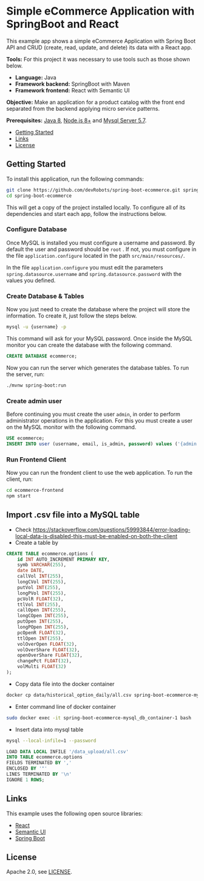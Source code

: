 # Simple eCommerce Application with SpringBoot and React

This example app shows a simple eCommerce Application with Spring Boot API and CRUD (create, read, update, and delete) its data with a React app.

**Tools:** For this project it was necessary to use tools such as those shown below.

- **Language:** Java
- **Framework backend:** SpringBoot with Maven
- **Framework frontend:** React with Semantic UI

**Objective:** Make an application for a product catalog with the front end separated from the backend applying micro service patterns.

**Prerequisites:** [Java 8](http://www.oracle.com/technetwork/java/javase/downloads/jdk8-downloads-2133151.html), [Node.js 8+](https://nodejs.org/) and [Mysql Server 5.7](https://dev.mysql.com/downloads/windows/installer/5.7.html).

- [Getting Started](#getting-started)
- [Links](#links)
- [License](#license)

## Getting Started

To install this application, run the following commands:

```bash
git clone https://github.com/devRobots/spring-boot-ecommerce.git spring-boot-ecommerce
cd spring-boot-ecommerce
```

This will get a copy of the project installed locally. To configure all of its dependencies and start each app, follow the instructions below.

### Configure Database

Once MySQL is installed you must configure a username and password. By default the user and password should be `root` . If not, you must configure in the file `application.configure` located in the path `src/main/resources/`.

In the file `application.configure` you must edit the parameters `spring.datasource.username` and `spring.datasource.password` with the values you defined.

### Create Database & Tables

Now you just need to create the database where the project will store the information. To create it, just follow the steps below.

```bash
mysql -u {username} -p
```

This command will ask for your MySQL password. Once inside the MySQL monitor you can create the database with the following command.

```SQL
CREATE DATABASE ecommerce;
```

Now you can run the server which generates the database tables. To run the server, run:

```bash
./mvnw spring-boot:run
```

### Create admin user

Before continuing you must create the user `admin`, in order to perform administrator operations in the application. For this you must create a user on the MySQL monitor with the following command.

```SQL
USE ecommerce;
INSERT INTO user (username, email, is_admin, password) values ('{admin.username}', '{admin.email}', true, '{admin.password}');
```

### Run Frontend Client

Now you can run the frondent client to use the web application. To run the client, run:

```bash
cd ecommerce-frontend
npm start
```


## Import .csv file into a MySQL table
- Check  https://stackoverflow.com/questions/59993844/error-loading-local-data-is-disabled-this-must-be-enabled-on-both-the-client
- Create a table by
``` SQL 
CREATE TABLE ecommerce.options (
    id INT AUTO_INCREMENT PRIMARY KEY,
    symb VARCHAR(255),
    date DATE,
    callVol INT(255),
    longCVol INT(255),
    putVol INT(255),
    longPVol INT(255),
    pcVolR FLOAT(32),
    ttlVol INT(255),
    callOpen INT(255),
    longCOpen INT(255),
    putOpen INT(255),
    longPOpen INT(255),
    pcOpenR FLOAT(32),
    ttlOpen INT(255),
    volOverOpen FLOAT(32),
    volOverShare FLOAT(32),
    openOverShare FLOAT(32),
    changePct FLOAT(32),
    volMulti FLOAT(32)
);
```
- Copy data file into the docker container
```bash
docker cp data/historical_option_daily/all.csv spring-boot-ecommerce-mysql_db_container-1:/data_upload
```
- Enter command line of docker container
```bash
sudo docker exec -it spring-boot-ecommerce-mysql_db_container-1 bash
```
- Insert data into mysql table
```bash
mysql --local-infile=1 --password
```
```SQL
LOAD DATA LOCAL INFILE '/data_upload/all.csv' 
INTO TABLE ecommerce.options 
FIELDS TERMINATED BY ',' 
ENCLOSED BY '"'
LINES TERMINATED BY '\n'
IGNORE 1 ROWS;
```




## Links

This example uses the following open source libraries:

- [React](https://reactjs.org/)
- [Semantic UI](https://react.semantic-ui.com/)
- [Spring Boot](https://spring.io/projects/spring-boot)

## License

Apache 2.0, see [LICENSE](LICENSE).